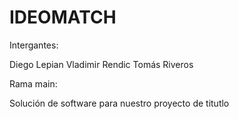 # IDEOMATCH

Intergantes:

Diego Lepian
Vladimir Rendic
Tomás Riveros

Rama main: 


Solución de software para nuestro proyecto de titutlo
